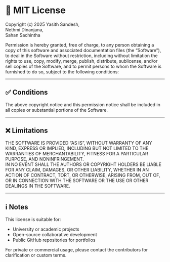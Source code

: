 # 📄 MIT License

Copyright (c) 2025 Yasith Sandesh,  
Nethmi Dinanjana,  
Sahan Sachintha

Permission is hereby granted, free of charge, to any person obtaining a copy of this software and associated documentation files (the “Software”), to deal in the Software without restriction, including without limitation the rights to use, copy, modify, merge, publish, distribute, sublicense, and/or sell copies of the Software, and to permit persons to whom the Software is furnished to do so, subject to the following conditions:

---

## ✅ Conditions

The above copyright notice and this permission notice shall be included in all copies or substantial portions of the Software.

---

## ❌ Limitations

THE SOFTWARE IS PROVIDED “AS IS”, WITHOUT WARRANTY OF ANY KIND, EXPRESS OR IMPLIED, INCLUDING BUT NOT LIMITED TO THE WARRANTIES OF MERCHANTABILITY, FITNESS FOR A PARTICULAR PURPOSE, AND NONINFRINGEMENT.  
IN NO EVENT SHALL THE AUTHORS OR COPYRIGHT HOLDERS BE LIABLE FOR ANY CLAIM, DAMAGES, OR OTHER LIABILITY, WHETHER IN AN ACTION OF CONTRACT, TORT, OR OTHERWISE, ARISING FROM, OUT OF, OR IN CONNECTION WITH THE SOFTWARE OR THE USE OR OTHER DEALINGS IN THE SOFTWARE.

---

## ℹ️ Notes

This license is suitable for:
- University or academic projects
- Open-source collaborative development
- Public GitHub repositories for portfolios

For private or commercial usage, please contact the contributors for clarification or custom terms.

